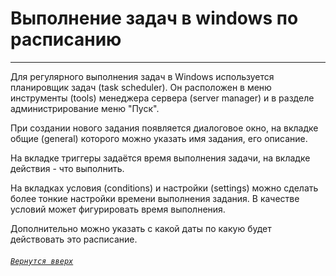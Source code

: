 # Выполнение задач в windows по расписанию

***

Для регулярного выполнения задач в Windows используется планировщик задач (task scheduler). Он расположен в меню инструменты (tools) менеджера сервера (server manager) и в разделе администрирование меню "Пуск".

При создании нового задания появляется диалоговое окно, на вкладке общие (general) которого можно указать имя задания, его описание.

На вкладке триггеры задаётся время выполнения задачи, на вкладке действия - что выполнить.

На вкладках условия (conditions) и настройки (settings) можно сделать более тонкие настройки времени выполнения задания. В качестве условий может фигурировать время выполнения.

Дополнительно можно указать с какой даты по какую будет действовать это расписание.

###### [`Вернутся вверх`](https://github.com/Shin0kari/System-administration/new/main/lections#%D0%B2%D1%8B%D0%BF%D0%BE%D0%BB%D0%BD%D0%B5%D0%BD%D0%B8%D0%B5-%D0%B7%D0%B0%D0%B4%D0%B0%D1%87-%D0%B2-windows-%D0%BF%D0%BE-%D1%80%D0%B0%D1%81%D0%BF%D0%B8%D1%81%D0%B0%D0%BD%D0%B8%D1%8E)
